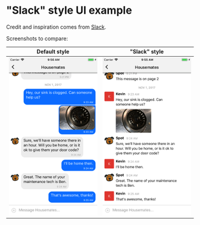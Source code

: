 # "Slack" style UI example

Credit and inspiration comes from [Slack](https://slack.com/).

Screenshots to compare:

| Default style | "Slack" style |
|:-------------:|:-------------:|
| <img src="https://raw.githubusercontent.com/0strich/react-native-gifted-chat/master/example-slack-message/example-default-style.png" alt="Example with default style" width="300"> | <img src="https://raw.githubusercontent.com/0strich/react-native-gifted-chat/master/example-slack-message/example-slack-style.png" alt="Example with Slack style" width="300"> |
